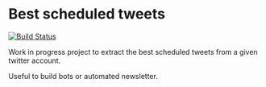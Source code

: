 # Best scheduled tweets

[![Build Status](https://travis-ci.org/lmammino/best-scheduled-tweets.svg?branch=master)](https://travis-ci.org/lmammino/best-scheduled-tweets)

Work in progress project to extract the best scheduled tweets from a given
twitter account.

Useful to build bots or automated newsletter.
